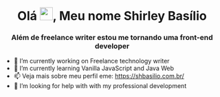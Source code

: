 <h1 align="center">Olá <img src="https://raw.githubusercontent.com/kaueMarques/kaueMarques/master/hi.gif" width="30px">, Meu nome Shirley Basílio</h1>
<h3 align="center">Além de freelance writer estou me tornando uma front-end developer</h3>

- 🔭 I’m currently working on Freelance technology writer
- 🌱 I’m currently learning Vanilla JavaScript and Java Web
- 📫 Veja mais sobre meu perfil eme: https://shbasilio.com.br/
- 🤔 I’m looking for help with with my professional development
